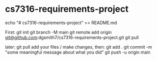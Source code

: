 # cs7316-requirements-project

echo "# cs7316-requirements-project" >> README.md

First:
git init
git branch -M main
git remote add origin git@github.com:dgsmith7/cs7316-requirements-project.git
git pull

later:
git pull
add your files / make changes, then:
git add .
git commit -m "some meaningful message about what you did"
git push -u origin main
